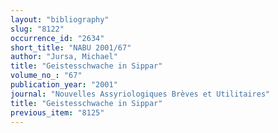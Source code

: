 ```yaml
---
layout: "bibliography"
slug: "8122"
occurrence_id: "2634"
short_title: "NABU 2001/67"
author: "Jursa, Michael"
title: "Geistesschwache in Sippar"
volume_no_: "67"
publication_year: "2001"
journal: "Nouvelles Assyriologiques Brèves et Utilitaires"
title: "Geistesschwache in Sippar"
previous_item: "8125"
---
```

